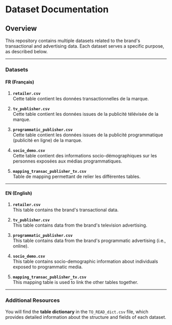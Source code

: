 # Dataset Documentation

## Overview

This repository contains multiple datasets related to the brand's transactional and advertising data. Each dataset serves a specific purpose, as described below.

---

### Datasets

#### **FR (Français)**

1. **`retailer.csv`**  
   Cette table contient les données transactionnelles de la marque.

2. **`tv_publisher.csv`**  
   Cette table contient les données issues de la publicité télévisée de la marque.

3. **`programmatic_publisher.csv`**  
   Cette table contient les données issues de la publicité programmatique (publicité en ligne) de la marque.

4. **`socio_demo.csv`**  
   Cette table contient des informations socio-démographiques sur les personnes exposées aux médias programmatiques.

5. **`mapping_transac_publisher_tv.csv`**  
   Table de mapping permettant de relier les différentes tables.

---

#### **EN (English)**

1. **`retailer.csv`**  
   This table contains the brand's transactional data.

2. **`tv_publisher.csv`**  
   This table contains data from the brand's television advertising.

3. **`programmatic_publisher.csv`**  
   This table contains data from the brand's programmatic advertising (i.e., online).

4. **`socio_demo.csv`**  
   This table contains socio-demographic information about individuals exposed to programmatic media.

5. **`mapping_transac_publisher_tv.csv`**  
   This mapping table is used to link the other tables together.

---

### Additional Resources

You will find the **table dictionary** in the `TO_READ_dict.csv` file, which provides detailed information about the structure and fields of each dataset.